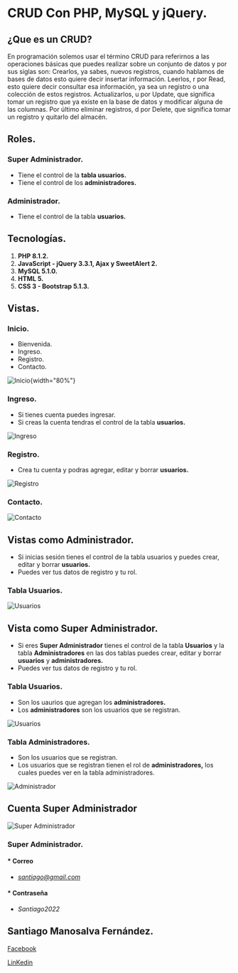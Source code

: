 # **CRUD Con PHP, MySQL y jQuery.**

## ¿Que es un CRUD?
En programación solemos usar el término CRUD para referirnos a las operaciones básicas que puedes realizar sobre un conjunto de datos y por sus siglas son:
Crearlos, ya sabes, nuevos registros, cuando hablamos de bases de datos esto quiere decir insertar información.
Leerlos, r por Read, esto quiere decir consultar esa información, ya sea un registro o una colección de estos registros.
Actualizarlos, u por Update, que significa tomar un registro que ya existe en la base de datos y modificar alguna de las columnas.
Por último eliminar registros, d por Delete, que significa tomar un registro y quitarlo del almacén.

## Roles.

### Super Administrador.

* Tiene el control de la **tabla usuarios.**
* Tiene el control de los **administradores.**

### Administrador.

* Tiene el control de la tabla **usuarios.**

## Tecnologías.

1. **PHP 8.1.2.**
2. **JavaScript - jQuery 3.3.1, Ajax y SweetAlert 2.**
3. **MySQL 5.1.0.**
4. **HTML 5.**
5. **CSS 3 - Bootstrap 5.1.3.**

## Vistas.

### Inicio.

* Bienvenida.
* Ingreso.
* Registro.
* Contacto.

![Inicio](readme/images/1646856530612.png){width="80%"}

### Ingreso.

* Si tienes cuenta puedes ingresar.
* Si creas la cuenta tendras el control de la tabla **usuarios.**

![Ingreso](readme/images/1646856600559.png)

### Registro.

* Crea tu cuenta y podras agregar, editar y borrar **usuarios.**

![Registro](readme/images/1646856641496.png)

### Contacto.

![Contacto](readme/images/1646856719951.png)

## Vistas como Administrador.

* Si inicias sesión tienes el control de la tabla usuarios y puedes crear, editar y borrar **usuarios.**
* Puedes ver tus datos de registro y tu rol.

### Tabla Usuarios.

![Usuarios](readme/images/1646857015167.png)

## Vista como Super Administrador.

* Si eres **Super Administrador** tienes el control de la tabla **Usuarios** y la tabla **Administradores** en las dos tablas puedes crear, editar y borrar **usuarios** y **administradores.**
* Puedes ver tus datos de registro y tu rol.

### Tabla Usuarios.

* Son los uaurios que agregan los **administradores.**
* Los **administradores** son los usuarios que se registran.

![Usuarios](readme/images/1646857124686.png)

### Tabla Administradores.

* Son los usuarios que se registran.
* Los usuarios que se registran tienen el rol de **administradores,** los cuales puedes ver en la tabla administradores.

![Administrador](readme/images/1646857151787.png)

## Cuenta Super Administrador

![Super Administrador](readme/images/1646858032247.png)

### Super Administrador.

#### * Correo

* *santiago@gmail.com*

#### * Contraseña

* *Santiago2022*

## Santiago Manosalva Fernández.

[Facebook](https://www.facebook.com/santii.manosalva)

[LinKedin](https://www.linkedin.com/in/santiago-manosalva-fern%C3%A1ndez-b648241b8/)
